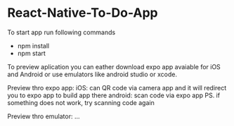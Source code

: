 # React-Native-To-Do-App

To start app run following commands
 - npm install
 - npm start
 
To preview aplication you can eather download expo app avaiable for iOS and Android or use emulators like android studio or xcode.
 
Preview thro expo app:
iOS: can QR code via camera app and it will redirect you to expo app to build app there
android: scan code via expo app 
PS. if something does not work, try scanning code again

Preview thro emulator:
...
